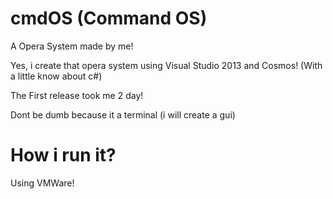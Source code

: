 # cmdOS (Command OS)
A Opera System made by me!

Yes, i create that opera system using Visual Studio 2013 and Cosmos! (With a little know about c#)

The First release took me 2 day!

Dont be dumb because it a terminal (i will create a gui)

# How i run it?
Using VMWare!
